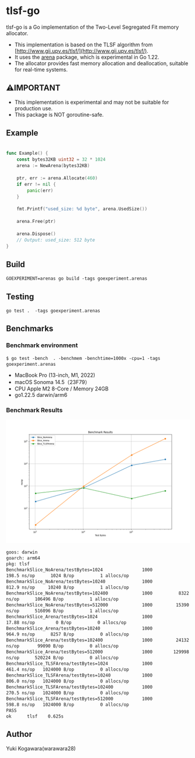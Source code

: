 # tlsf-go

tlsf-go is a Go implementation of the Two-Level Segregated Fit memory allocator.

- This implementation is based on the TLSF algorithm from [http://www.gii.upv.es/tlsf/](http://www.gii.upv.es/tlsf/).
- It uses the [arena](https://go.dev/src/arena/arena.go) package, which is experimental in Go 1.22.
- The allocator provides fast memory allocation and deallocation, suitable for real-time systems.

## ⚠️IMPORTANT

- This implementation is experimental and may not be suitable for production use.
- This package is NOT goroutine-safe.

## Example

```go

func Example() {
	const bytes32KB uint32 = 32 * 1024
	arena := NewArena(bytes32KB)

	ptr, err := arena.Allocate(460)
	if err != nil {
		panic(err)
	}

	fmt.Printf("used_size: %d byte", arena.UsedSize())

	arena.Free(ptr)

	arena.Dispose()
	// Output: used_size: 512 byte
}
```

## Build

```shell
GOEXPERIMENT=arenas go build -tags goexperiment.arenas
```

## Testing

```shell
go test .  -tags goexperiment.arenas
```

## Benchmarks

### Benchmark environment

```shell
$ go test -bench  . -benchmem -benchtime=1000x -cpu=1 -tags goexperiment.arenas
```

- MacBook Pro (13-inch, M1, 2022)
- macOS Sonoma 14.5（23F79）
- CPU Apple M2 8-Core / Memory 24GB
- go1.22.5 darwin/arm6

### Benchmark Results

![](./benchmark_results.png)


```
goos: darwin
goarch: arm64
pkg: tlsf
BenchmarkSlice_NoArena/testBytes=1024         	    1000	       198.5 ns/op	    1024 B/op	       1 allocs/op
BenchmarkSlice_NoArena/testBytes=10240        	    1000	       812.9 ns/op	   10240 B/op	       1 allocs/op
BenchmarkSlice_NoArena/testBytes=102400       	    1000	      8322 ns/op	  106496 B/op	       1 allocs/op
BenchmarkSlice_NoArena/testBytes=512000       	    1000	     15390 ns/op	  516096 B/op	       1 allocs/op
BenchmarkSlice_Arena/testBytes=1024           	    1000	        17.88 ns/op	       0 B/op	       0 allocs/op
BenchmarkSlice_Arena/testBytes=10240          	    1000	       964.9 ns/op	    8257 B/op	       0 allocs/op
BenchmarkSlice_Arena/testBytes=102400         	    1000	     24132 ns/op	   99090 B/op	       0 allocs/op
BenchmarkSlice_Arena/testBytes=512000         	    1000	    129998 ns/op	  520224 B/op	       0 allocs/op
BenchmarkSlice_TLSFArena/testBytes=1024       	    1000	       461.4 ns/op	 1024000 B/op	       0 allocs/op
BenchmarkSlice_TLSFArena/testBytes=10240      	    1000	       806.0 ns/op	 1024000 B/op	       0 allocs/op
BenchmarkSlice_TLSFArena/testBytes=102400     	    1000	       270.5 ns/op	 1024000 B/op	       0 allocs/op
BenchmarkSlice_TLSFArena/testBytes=512000     	    1000	       598.8 ns/op	 1024000 B/op	       0 allocs/op
PASS
ok  	tlsf	0.625s
```

## Author

Yuki Kogawara(warawara28)

